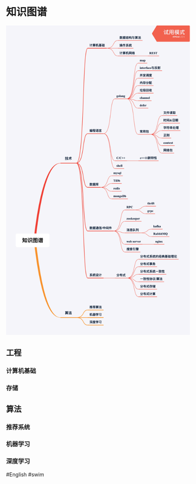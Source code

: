 # 知识图谱
<div align="center">
    <img src="./img/knowledge.png" >
</div>

## 工程
### 计算机基础
### 存储

## 算法
### 推荐系统
### 机器学习
### 深度学习

#English
#swim
